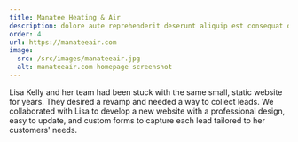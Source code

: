 ```yaml
---
title: Manatee Heating & Air
description: dolore aute reprehenderit deserunt aliquip est consequat duis ex labore pariatur velit dolor exercitation duis duis excepteur fugiat fugiat non consequat mollit
order: 4
url: https://manateeair.com
image:
  src: /src/images/manateeair.jpg
  alt: manateeair.com homepage screenshot
---
```


Lisa Kelly and her team had been stuck with the same small, static website for years. They desired a revamp and needed a way to collect leads. We collaborated with Lisa to develop a new website with a professional design, easy to update, and custom forms to capture each lead tailored to her customers' needs.
